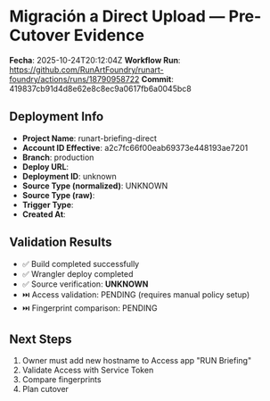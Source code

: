# Migración a Direct Upload — Pre-Cutover Evidence

**Fecha**: 2025-10-24T20:12:04Z
**Workflow Run**: https://github.com/RunArtFoundry/runart-foundry/actions/runs/18790958722
**Commit**: 419837cb91d4d8e62e8c8ec9a0617fb6a0045bc8

## Deployment Info

- **Project Name**: runart-briefing-direct
- **Account ID Effective**: a2c7fc66f00eab69373e448193ae7201
- **Branch**: production
- **Deploy URL**: 
- **Deployment ID**: unknown
- **Source Type (normalized)**: UNKNOWN
- **Source Type (raw)**: 
- **Trigger Type**: 
- **Created At**: 

## Validation Results

- ✅ Build completed successfully
- ✅ Wrangler deploy completed
- ✅ Source verification: **UNKNOWN**
- ⏭️ Access validation: PENDING (requires manual policy setup)
- ⏭️ Fingerprint comparison: PENDING

## Next Steps

1. Owner must add new hostname to Access app "RUN Briefing"
2. Validate Access with Service Token
3. Compare fingerprints
4. Plan cutover

